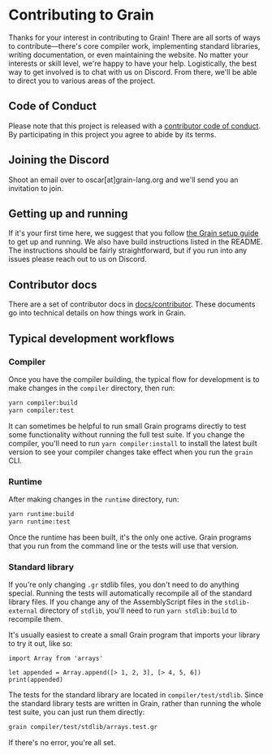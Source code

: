 # Contributing to Grain

Thanks for your interest in contributing to Grain! There are all sorts of ways to contribute—there's core compiler work, implementing standard libraries, writing documentation, or even maintaining the website. No matter your interests or skill level, we're happy to have your help. Logistically, the best way to get involved is to chat with us on Discord. From there, we'll be able to direct you to various areas of the project.

## Code of Conduct

Please note that this project is released with a [contributor code of conduct](https://github.com/grain-lang/grain/blob/master/CODE_OF_CONDUCT.md). By participating in this project you agree to abide by its terms.

## Joining the Discord

Shoot an email over to oscar[at]grain-lang.org and we'll send you an invitation to join.

## Getting up and running

If it's your first time here, we suggest that you follow [the Grain setup guide](https://grain-lang.org/guide/getting_grain) to get up and running. We also have build instructions listed in the README. The instructions should be fairly straightforward, but if you run into any issues please reach out to us on Discord.

## Contributor docs

There are a set of contributor docs in [docs/contributor](https://github.com/grain-lang/grain/tree/master/docs/contributor). These documents go into technical details on how things work in Grain.

## Typical development workflows

### Compiler

Once you have the compiler building, the typical flow for development is to make changes in the `compiler` directory, then run:

```bash
yarn compiler:build
yarn compiler:test
```

It can sometimes be helpful to run small Grain programs directly to test some functionality without running the full test suite. If you change the compiler, you'll need to run `yarn compiler:install` to install the latest built version to see your compiler changes take effect when you run the `grain` CLI.

### Runtime

After making changes in the `runtime` directory, run:

```bash
yarn runtime:build
yarn runtime:test
```

Once the runtime has been built, it's the only one active. Grain programs that you run from the command line or the tests will use that version.

### Standard library

If you're only changing `.gr` stdlib files, you don't need to do anything special. Running the tests will automatically recompile all of the standard library files. If you change any of the AssemblyScript files in the `stdlib-external` directory of `stdlib`, you'll need to run `yarn stdlib:build` to recompile them.

It's usually easiest to create a small Grain program that imports your library to try it out, like so:

```grain
import Array from 'arrays'

let appended = Array.append([> 1, 2, 3], [> 4, 5, 6])
print(appended)
```

The tests for the standard library are located in `compiler/test/stdlib`. Since the standard library tests are written in Grain, rather than running the whole test suite, you can just run them directly:

```bash
grain compiler/test/stdlib/arrays.test.gr
```

If there's no error, you're all set.
